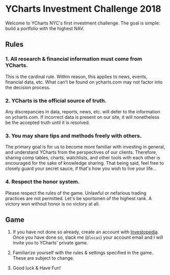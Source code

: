 # YCharts Investment Challenge 2018

Welcome to YCharts NYC's first investment challenge. The goal is simple: build a portfolio with the highest NAV.

## Rules
### 1. All research & financial information must come from YCharts.

This is the cardinal rule. Within reason, this applies to news, events, financial data, etc. What can't be found on ycharts.com may not factor into the decision process.

### 2. YCharts is the official source of truth.

Any discrepancies in data, reports, news, etc. will defer to the information on ycharts.com. If incorrect data is present on our site, it will nonetheless be the accepted truth until it is resolved.

### 3. You may share tips and methods freely with others.

The primary goal is for us to become more familiar with investing in general, and understand YCharts from the perspectives of our clients. Therefore, sharing comp tables, charts, watchlists, and other tools with each other is encouraged for the sake of knowledge sharing. That being said, feel free to closely guard your secret sauce, if that's how you wish to live your life...

### 4. Respect the honor system.

Please respect the rules of the game. Unlawful or nefarious trading practices are not permitted. Let's be sportsmen of the highest rank. A victory won without honor is no victory at all. 


## Game

1. If you have not done so already, create an account with [Investopedia](https://www.investopedia.com/simulator/home.aspx). Once you have done so, slack me (`@lucas`) your account email and I will invite you to YCharts' private game.

2. Familiarize yourself with the rules & settings specified in the game. These are subject to change.

3. Good luck & Have Fun!
